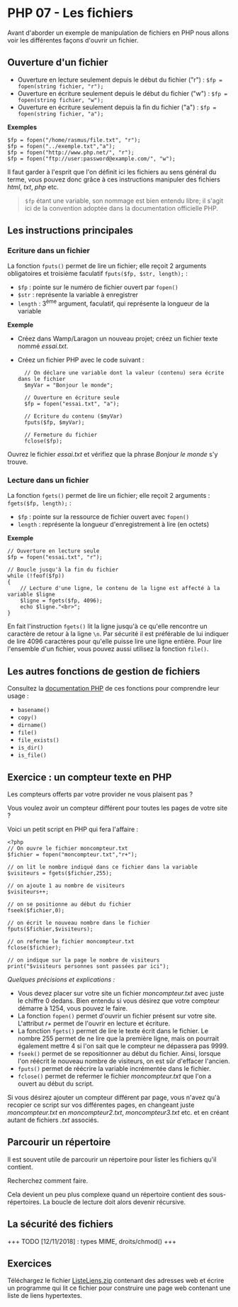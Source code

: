 <!-- [HB, 02/10/2019] -->

# PHP 07 - Les fichiers

Avant d'aborder un exemple de manipulation de fichiers en PHP nous allons voir les différentes façons d'ouvrir un fichier.

## Ouverture d'un fichier

* Ouverture en lecture seulement depuis le début du fichier ("r") : `$fp = fopen(string fichier, "r");` 
* Ouverture en écriture seulement depuis le début du fichier ("w") : `$fp = fopen(string fichier, "w");` 
* Ouverture en écriture seulement depuis la fin du fichier ("a") : `$fp = fopen(string fichier, "a");` 

**Exemples** 

	$fp = fopen("/home/rasmus/file.txt", "r"); 
	$fp = fopen("../exemple.txt","a"); 
	$fp = fopen("http://www.php.net/", "r"); 
	$fp = fopen("ftp://user:password@example.com/", "w"); 

Il faut garder à l'esprit que l'on définit ici les fichiers au sens général du terme, vous pouvez donc grâce à ces instructions manipuler des fichiers _html_, _txt_, _php_ etc. 
 
> `$fp` étant une variable, son nommage est bien entendu libre; il s'agit ici de la convention adoptée dans la documentation officielle PHP.  

## Les instructions principales 

### Ecriture dans un fichier 

La fonction `fputs()` permet de lire un fichier; elle reçoit 2 arguments obligatoires et troisième faculatif `fputs($fp, $str, length);` :  

* `$fp` : pointe sur le numéro de fichier ouvert par `fopen()` 
* `$str` : représente la variable à enregistrer 
* `length` : 3<sup>ème</sup> argument, faculatif, qui représente la longueur de la variable 

**Exemple** 

* Créez dans Wamp/Laragon un nouveau projet; créez un fichier texte nommé _essai.txt_.
* Créez un fichier PHP avec le code suivant :  

        // On déclare une variable dont la valeur (contenu) sera écrite dans le fichier
        $myVar = "Bonjour le monde";

        // Ouverture en écriture seule 
	    $fp = fopen("essai.txt", "a"); 

        // Ecriture du contenu ($myVar) 
	    fputs($fp, $myVar); 
	
        // Fermeture du fichier  
        fclose($fp); 

Ouvrez le fichier _essai.txt_ et vérifiez que la phrase _Bonjour le monde_ s'y trouve. 

### Lecture dans un fichier 

La fonction `fgets()` permet de lire un fichier; elle reçoit 2 arguments : `fgets($fp, length);` : 

* `$fp` : pointe sur la ressource de fichier ouvert avec `fopen()` 
* `length` : représente la longueur d'enregistrement à lire (en octets) 

**Exemple**

	// Ouverture en lecture seule  
	$fp = fopen("essai.txt", "r"); 

	// Boucle jusqu'à la fin du fichier
	while (!feof($fp)) 
	{ 
        // Lecture d'une ligne, le contenu de la ligne est affecté à la variable $ligne  
	    $ligne = fgets($fp, 4096); 
	    echo $ligne."<br>"; 
	} 

En fait l'instruction `fgets()` lit la ligne jusqu'à ce qu'elle rencontre un caractère de retour à la ligne `\n`.
Par sécurité il est préférable de lui indiquer de lire 4096 caractères pour qu'elle puisse lire une ligne entière. 
Pour lire l'ensemble d'un fichier, vous pouvez aussi utilisez la fonction `file()`.

## Les autres fonctions de gestion de fichiers 

Consultez la [documentation PHP](https://www.php.net/manual/fr/intro-whatis.php) de ces fonctions pour comprendre leur usage : 

* `basename()`
* `copy()` 
* `dirname()`
* `file()` 
* `file_exists()` 
* `is_dir()` 
* `is_file()` 

## Exercice : un compteur texte en PHP

Les compteurs offerts par votre provider ne vous plaisent pas ? 

Vous voulez avoir un compteur différent pour toutes les pages de votre site ? 

Voici un petit script en PHP qui fera l'affaire :

	<?php 
	// On ouvre le fichier moncompteur.txt
	$fichier = fopen("moncompteur.txt","r+");
	
	// on lit le nombre indiqué dans ce fichier dans la variable
	$visiteurs = fgets($fichier,255);
	
	// on ajoute 1 au nombre de visiteurs
	$visiteurs++;
	
	// on se positionne au début du fichier
	fseek($fichier,0);
	
	// on écrit le nouveau nombre dans le fichier
	fputs($fichier,$visiteurs);
	
	// on referme le fichier moncompteur.txt
	fclose($fichier);
	
	// on indique sur la page le nombre de visiteurs
	print("$visiteurs personnes sont passées par ici");
	
_Quelques précisions et explications :_ 

* Vous devez placer sur votre site un fichier _moncompteur.txt_ avec juste le chiffre 0 dedans. Bien entendu si vous désirez que votre compteur démarre à 1254, vous pouvez le faire.
* La fonction `fopen()` permet d'ouvrir un fichier présent sur votre site. L'attribut _r+_ permet de l'ouvrir en lecture et écriture.
* La fonction `fgets()` permet de lire le texte écrit dans le fichier. Le nombre 255 permet de ne lire que la première ligne, mais on pourrait également mettre 4 si l'on sait que le compteur ne dépassera pas 9999.
* `fseek()` permet de se repositionner au début du fichier. Ainsi, lorsque l'on réécrit le nouveau nombre de visiteurs, on est sûr d'effacer l'ancien.
* `fputs()` permet de réécrire la variable incrémentée dans le fichier.
* `fclose()` permet de refermer le fichier _moncompteur.txt_ que l'on a ouvert au début du script.

Si vous désirez ajouter un compteur différent par page, vous n'avez qu'à recopier ce script sur vos différentes pages, en changeant juste _moncompteur.txt_ en _moncompteur2.txt_, _moncompteur3.txt_ etc. et en créant autant de fichiers _.txt_ associés.

## Parcourir un répertoire

Il est souvent utile de parcourir un répertoire pour lister les fichiers qu'il contient. 

Recherchez comment faire.  

Cela devient un peu plus complexe quand un répertoire contient des sous-répertoires. La boucle de lecture doit alors devenir récursive.

## La sécurité des fichiers 

+++ TODO [12/11/2018] : types MIME, droits/chmod() +++

## Exercices

Téléchargez le fichier [ListeLiens.zip](ListeLiens.zip) contenant des adresses web et écrire un programme qui lit ce fichier pour construire une page web contenant une liste de liens hypertextes.






